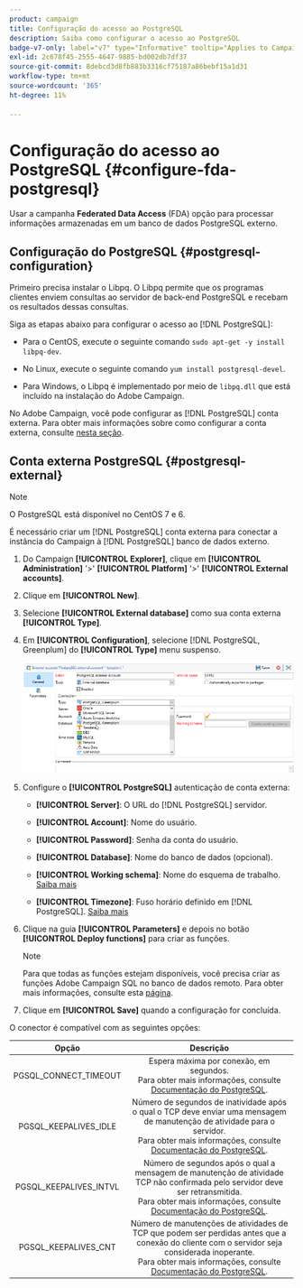 ```yaml
---
product: campaign
title: Configuração do acesso ao PostgreSQL
description: Saiba como configurar o acesso ao PostgreSQL
badge-v7-only: label="v7" type="Informative" tooltip="Applies to Campaign Classic v7 only"
exl-id: 2c678f45-2555-4647-9885-bd002db7df37
source-git-commit: 8debcd3d8fb883b3316cf75187a86bebf15a1d31
workflow-type: tm+mt
source-wordcount: '365'
ht-degree: 11%

---
```


# Configuração do acesso ao PostgreSQL {#configure-fda-postgresql}



Usar a campanha **Federated Data Access** (FDA) opção para processar informações armazenadas em um banco de dados PostgreSQL externo.

## Configuração do PostgreSQL {#postgresql-configuration}

Primeiro precisa instalar o Libpq. O Libpq permite que os programas clientes enviem consultas ao servidor de back-end PostgreSQL e recebam os resultados dessas consultas.

Siga as etapas abaixo para configurar o acesso ao [!DNL PostgreSQL]:

* Para o CentOS, execute o seguinte comando `sudo apt-get -y install libpq-dev`.

* No Linux, execute o seguinte comando `yum install postgresql-devel`.

* Para Windows, o Libpq é implementado por meio de `libpq.dll` que está incluído na instalação do Adobe Campaign.

No Adobe Campaign, você pode configurar as [!DNL PostgreSQL] conta externa. Para obter mais informações sobre como configurar a conta externa, consulte [nesta seção](#postgresql-external).

## Conta externa PostgreSQL {#postgresql-external}

>[!NOTE]
>
> O PostgreSQL está disponível no CentOS 7 e 6.

É necessário criar um [!DNL PostgreSQL] conta externa para conectar a instância do Campaign à [!DNL PostgreSQL] banco de dados externo.

1. Do Campaign **[!UICONTROL Explorer]**, clique em **[!UICONTROL Administration]** &#39;>&#39; **[!UICONTROL Platform]** &#39;>&#39; **[!UICONTROL External accounts]**.

1. Clique em **[!UICONTROL New]**.

1. Selecione **[!UICONTROL External database]** como sua conta externa **[!UICONTROL Type]**.

1. Em **[!UICONTROL Configuration]**, selecione [!DNL PostgreSQL, Greenplum] do **[!UICONTROL Type]** menu suspenso.

   ![](assets/postgresql_1.png)

1. Configure o **[!UICONTROL PostgreSQL]** autenticação de conta externa:

   * **[!UICONTROL Server]**: O URL do [!DNL PostgreSQL] servidor.

   * **[!UICONTROL Account]**: Nome do usuário.

   * **[!UICONTROL Password]**: Senha da conta do usuário.

   * **[!UICONTROL Database]**: Nome do banco de dados (opcional).

   * **[!UICONTROL Working schema]**: Nome do esquema de trabalho. [Saiba mais](https://www.postgresql.org/docs/current/ddl-schemas.html)

   * **[!UICONTROL Timezone]**: Fuso horário definido em [!DNL PostgreSQL]. [Saiba mais](https://www.postgresql.org/docs/7.2/timezones.html)

1. Clique na guia **[!UICONTROL Parameters]** e depois no botão **[!UICONTROL Deploy functions]** para criar as funções.

   >[!NOTE]
   >
   >Para que todas as funções estejam disponíveis, você precisa criar as funções Adobe Campaign SQL no banco de dados remoto. Para obter mais informações, consulte esta [página](../../configuration/using/adding-additional-sql-functions.md).

1. Clique em **[!UICONTROL Save]** quando a configuração for concluída.

O conector é compatível com as seguintes opções:

| Opção | Descrição |
|:-:|:-:|
| PGSQL_CONNECT_TIMEOUT | Espera máxima por conexão, em segundos. <br>Para obter mais informações, consulte [Documentação do PostgreSQL](https://www.postgresql.org/docs/12/libpq-connect.html#LIBPQ-CONNECT-CONNECT-TIMEOUT). |
| PGSQL_KEEPALIVES_IDLE | Número de segundos de inatividade após o qual o TCP deve enviar uma mensagem de manutenção de atividade para o servidor. <br>Para obter mais informações, consulte [Documentação do PostgreSQL](https://www.postgresql.org/docs/12/libpq-connect.html#LIBPQ-KEEPALIVES-IDLE). |
| PGSQL_KEEPALIVES_INTVL | Número de segundos após o qual a mensagem de manutenção de atividade TCP não confirmada pelo servidor deve ser retransmitida.  <br>Para obter mais informações, consulte [Documentação do PostgreSQL](https://www.postgresql.org/docs/12/libpq-connect.html#LIBPQ-KEEPALIVES-INTERVAL). |
| PGSQL_KEEPALIVES_CNT | Número de manutenções de atividades de TCP que podem ser perdidas antes que a conexão do cliente com o servidor seja considerada inoperante. <br>Para obter mais informações, consulte [Documentação do PostgreSQL](https://www.postgresql.org/docs/12/libpq-connect.html#LIBPQ-KEEPALIVES-COUNT). |
